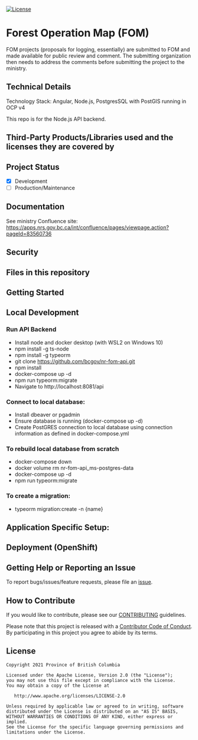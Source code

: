 [![License](https://img.shields.io/badge/License-Apache%202.0-blue.svg)](./LICENSE)

# Forest Operation Map (FOM)
FOM projects (proposals for logging, essentially) are submitted to FOM and made available for public review and comment. The submitting organization then needs to address the comments before submitting the project to the ministry.

## Technical Details
Technology Stack: Angular, Node.js, PostgresSQL with PostGIS running in OCP v4

This repo is for the Node.js API backend.

## Third-Party Products/Libraries used and the licenses they are covered by
<!--- product/library and path to the LICENSE --->
<!--- Example: <library_name> - [![GitHub](<shield_icon_link>)](<path_to_library_LICENSE>) --->

## Project Status
- [x] Development
- [ ] Production/Maintenance

## Documentation
See ministry Confluence site: https://apps.nrs.gov.bc.ca/int/confluence/pages/viewpage.action?pageId=83560736

## Security
<!--- Authentication, Authorization, Policies, etc --->

## Files in this repository
<!--- Use Tree to generate the file structure, try `tree -I '<excluded_paths>' -d -L 3`--->

## Getting Started
<!--- setup env vars, secrets, instructions... --->

## Local Development

### Run API Backend 
* Install node and docker desktop (with WSL2 on Windows 10)
* npm install -g ts-node
* npm install -g typeorm
* git clone https://github.com/bcgov/nr-fom-api.git
* npm install
* docker-compose up -d
* npm run typeorm:migrate
* Navigate to http://localhost:8081/api

### Connect to local database:
* Install dbeaver or pgadmin 
* Ensure database is running (docker-compose up -d)
* Create PostGRES connection to local database using connection information as defined in docker-compose.yml

### To rebuild local database from scratch
* docker-compose down
* docker volume rm nr-fom-api_ms-postgres-data
* docker-compose up -d
* npm run typeorm:migrate

### To create a migration:
* typeorm migration:create -n {name}

## Application Specific Setup:
<!--- instruction on setup local environment and dependencies.. --->

## Deployment (OpenShift)
<!--- Best to include details in a openshift/README.md --->

## Getting Help or Reporting an Issue
<!--- Example below, modify accordingly --->
To report bugs/issues/feature requests, please file an [issue](../../issues).


## How to Contribute
If you would like to contribute, please see our [CONTRIBUTING](./CONTRIBUTING.md) guidelines.

Please note that this project is released with a [Contributor Code of Conduct](./CODE_OF_CONDUCT.md). 
By participating in this project you agree to abide by its terms.

## License
    Copyright 2021 Province of British Columbia

    Licensed under the Apache License, Version 2.0 (the "License");
    you may not use this file except in compliance with the License.
    You may obtain a copy of the License at

       http://www.apache.org/licenses/LICENSE-2.0

    Unless required by applicable law or agreed to in writing, software
    distributed under the License is distributed on an "AS IS" BASIS,
    WITHOUT WARRANTIES OR CONDITIONS OF ANY KIND, either express or implied.
    See the License for the specific language governing permissions and
    limitations under the License.
